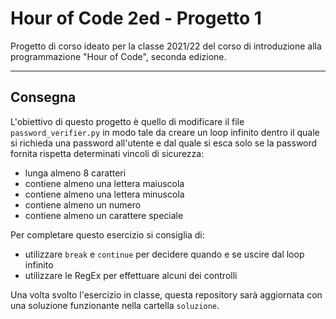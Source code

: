 # Hour of Code 2ed - Progetto 1

Progetto di corso ideato per la classe 2021/22 del corso di introduzione alla programmazione "Hour of Code", seconda edizione.

---

## Consegna

L'obiettivo di questo progetto è quello di modificare il file `password_verifier.py` in modo tale da creare un loop infinito dentro il quale si richieda una password all'utente e dal quale si esca solo se la password fornita rispetta determinati vincoli di sicurezza:
- lunga almeno 8 caratteri
- contiene almeno una lettera maiuscola
- contiene almeno una lettera minuscola
- contiene almeno un numero
- contiene almeno un carattere speciale

Per completare questo esercizio si consiglia di:

- utilizzare `break` e `continue` per decidere quando e se uscire dal loop infinito
- utilizzare le RegEx per effettuare alcuni dei controlli

Una volta svolto l'esercizio in classe, questa repository sarà aggiornata con una soluzione funzionante nella cartella `soluzione`.
